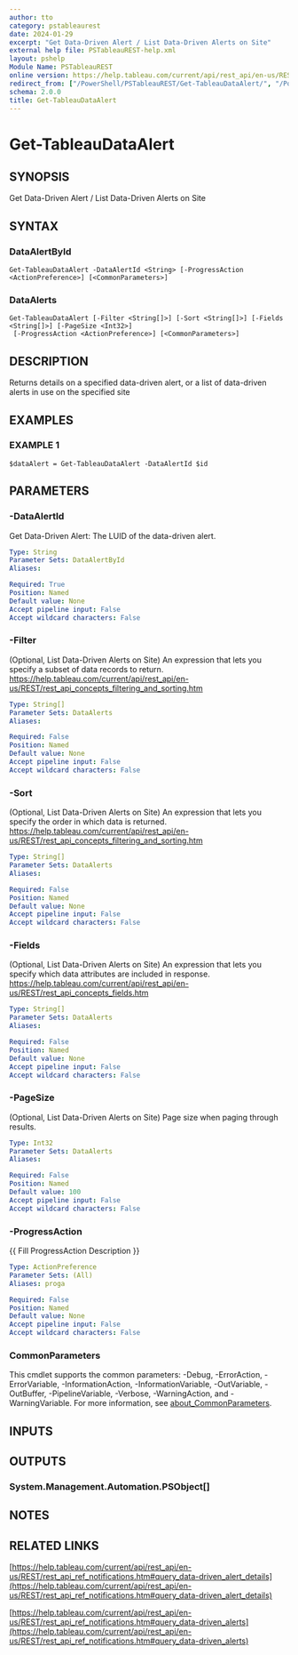 ```yaml
---
author: tto
category: pstableaurest
date: 2024-01-29
excerpt: "Get Data-Driven Alert / List Data-Driven Alerts on Site"
external help file: PSTableauREST-help.xml
layout: pshelp
Module Name: PSTableauREST
online version: https://help.tableau.com/current/api/rest_api/en-us/REST/rest_api_ref_notifications.htm#query_data-driven_alert_details
redirect_from: ["/PowerShell/PSTableauREST/Get-TableauDataAlert/", "/PowerShell/PSTableauREST/get-tableaudataalert/", "/PowerShell/get-tableaudataalert/"]
schema: 2.0.0
title: Get-TableauDataAlert
---
```


# Get-TableauDataAlert

## SYNOPSIS
Get Data-Driven Alert / List Data-Driven Alerts on Site

## SYNTAX

### DataAlertById
```
Get-TableauDataAlert -DataAlertId <String> [-ProgressAction <ActionPreference>] [<CommonParameters>]
```

### DataAlerts
```
Get-TableauDataAlert [-Filter <String[]>] [-Sort <String[]>] [-Fields <String[]>] [-PageSize <Int32>]
 [-ProgressAction <ActionPreference>] [<CommonParameters>]
```

## DESCRIPTION
Returns details on a specified data-driven alert, or a list of data-driven alerts in use on the specified site

## EXAMPLES

### EXAMPLE 1
```
$dataAlert = Get-TableauDataAlert -DataAlertId $id
```

## PARAMETERS

### -DataAlertId
Get Data-Driven Alert: The LUID of the data-driven alert.

```yaml
Type: String
Parameter Sets: DataAlertById
Aliases:

Required: True
Position: Named
Default value: None
Accept pipeline input: False
Accept wildcard characters: False
```

### -Filter
(Optional, List Data-Driven Alerts on Site)
An expression that lets you specify a subset of data records to return.
https://help.tableau.com/current/api/rest_api/en-us/REST/rest_api_concepts_filtering_and_sorting.htm

```yaml
Type: String[]
Parameter Sets: DataAlerts
Aliases:

Required: False
Position: Named
Default value: None
Accept pipeline input: False
Accept wildcard characters: False
```

### -Sort
(Optional, List Data-Driven Alerts on Site)
An expression that lets you specify the order in which data is returned.
https://help.tableau.com/current/api/rest_api/en-us/REST/rest_api_concepts_filtering_and_sorting.htm

```yaml
Type: String[]
Parameter Sets: DataAlerts
Aliases:

Required: False
Position: Named
Default value: None
Accept pipeline input: False
Accept wildcard characters: False
```

### -Fields
(Optional, List Data-Driven Alerts on Site)
An expression that lets you specify which data attributes are included in response.
https://help.tableau.com/current/api/rest_api/en-us/REST/rest_api_concepts_fields.htm

```yaml
Type: String[]
Parameter Sets: DataAlerts
Aliases:

Required: False
Position: Named
Default value: None
Accept pipeline input: False
Accept wildcard characters: False
```

### -PageSize
(Optional, List Data-Driven Alerts on Site) Page size when paging through results.

```yaml
Type: Int32
Parameter Sets: DataAlerts
Aliases:

Required: False
Position: Named
Default value: 100
Accept pipeline input: False
Accept wildcard characters: False
```

### -ProgressAction
{{ Fill ProgressAction Description }}

```yaml
Type: ActionPreference
Parameter Sets: (All)
Aliases: proga

Required: False
Position: Named
Default value: None
Accept pipeline input: False
Accept wildcard characters: False
```

### CommonParameters
This cmdlet supports the common parameters: -Debug, -ErrorAction, -ErrorVariable, -InformationAction, -InformationVariable, -OutVariable, -OutBuffer, -PipelineVariable, -Verbose, -WarningAction, and -WarningVariable. For more information, see [about_CommonParameters](http://go.microsoft.com/fwlink/?LinkID=113216).

## INPUTS

## OUTPUTS

### System.Management.Automation.PSObject[]
## NOTES

## RELATED LINKS

[https://help.tableau.com/current/api/rest_api/en-us/REST/rest_api_ref_notifications.htm#query_data-driven_alert_details](https://help.tableau.com/current/api/rest_api/en-us/REST/rest_api_ref_notifications.htm#query_data-driven_alert_details)

[https://help.tableau.com/current/api/rest_api/en-us/REST/rest_api_ref_notifications.htm#query_data-driven_alerts](https://help.tableau.com/current/api/rest_api/en-us/REST/rest_api_ref_notifications.htm#query_data-driven_alerts)

